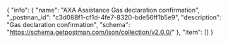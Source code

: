 {
  "info": {
    "name": "AXA Assistance Gas declaration confirmation",
    "_postman_id": "c3d088f1-cf1d-4fe7-8320-bde56ff1b5e9",
    "description": "Gas declaration confirmation",
    "schema": "https://schema.getpostman.com/json/collection/v2.0.0/"
  },
  "item": []
}